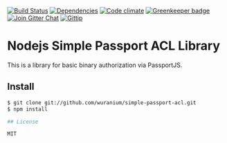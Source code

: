 
[![Build Status](https://img.shields.io/travis/madhums/simple-passport-acl.svg?style=flat)](https://travis-ci.org/madhums/simple-passport-acl)
[![Dependencies](https://img.shields.io/david/madhums/simple-passport-acl.svg?style=flat)](https://david-dm.org/madhums/simple-passport-acl)
[![Code climate](http://img.shields.io/codeclimate/github/madhums/simple-passport-acl.svg?style=flat)](https://codeclimate.com/github/madhums/simple-passport-acl)
[![Greenkeeper badge](https://badges.greenkeeper.io/madhums/simple-passport-acl.svg)](https://greenkeeper.io/)
[![Join Gitter Chat](https://img.shields.io/badge/gitter-join%20chat%20%E2%86%92-brightgreen.svg?style=flat)](https://gitter.im/madhums/simple-passport-acl?utm_source=badge&utm_medium=badge&utm_campaign=pr-badge&utm_content=badge)
[![Gittip](https://img.shields.io/gratipay/madhums.svg?style=flat)](https://www.gratipay.com/madhums/)

# Nodejs Simple Passport ACL Library

This is a library for basic binary authorization via PassportJS.

## Install

```sh
$ git clone git://github.com/wuranium/simple-passport-acl.git
$ npm install

## License

MIT
